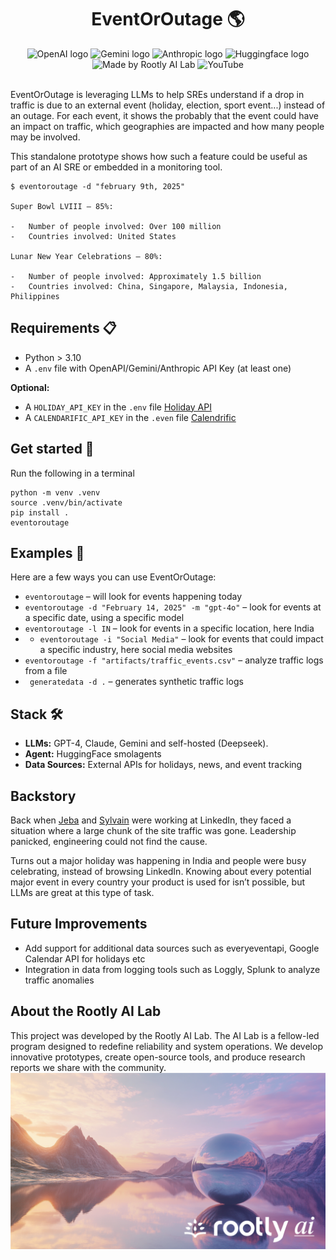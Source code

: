 <h1 align="center">EventOrOutage 🌎</h1>
<div align="center">
  <img src="https://img.shields.io/badge/OpenAI_Compatible-Compatible?style=flat-square&logo=openai&labelColor=black&color=white" alt="OpenAI logo">
  <img src="https://img.shields.io/badge/Gemini_Compatible-Compatible?style=flat-square&logo=googlegemini&labelColor=black&color=%238E75B2" alt="Gemini logo">
  <img src="https://img.shields.io/badge/Anthropic_Compatible-Compatible?style=flat-square&logo=anthropic&labelColor=black&color=white" alt="Anthropic logo">
  <img src="https://img.shields.io/badge/smolagents-Compatible?style=flat-square&logo=huggingface&logoColor=%23FF9D00&labelColor=%23FFD21E&color=white" alt="Huggingface logo">
  <img src="https://img.shields.io/badge/Made%20by%20-%20Rootly%20AI%20Lab-blue?style=flat-square" alt="Made by Rootly AI Lab">
  <img src="https://img.shields.io/badge/Project_episode-video?style=flat-square&logo=youtube&logoColor=%23FF0000&color=white" alt="YouTube">
</div>

<br>

EventOrOutage is leveraging LLMs to help SREs understand if a drop in traffic is due to an external event (holiday, election, sport event...) instead of an outage. For each event, it shows the probably that the event could have an impact on traffic, which geographies are impacted and how many people may be involved.

This standalone prototype shows how such a feature could be useful as part of an AI SRE or embedded in a monitoring tool.

```
$ eventoroutage -d "february 9th, 2025"

Super Bowl LVIII – 85%:

-   Number of people involved: Over 100 million
-   Countries involved: United States

Lunar New Year Celebrations – 80%:

-   Number of people involved: Approximately 1.5 billion
-   Countries involved: China, Singapore, Malaysia, Indonesia, Philippines
```

## Requirements 📋
* Python > 3.10
* A `.env` file with OpenAPI/Gemini/Anthropic API Key (at least one)

**Optional:**
* A `HOLIDAY_API_KEY` in the `.env` file [Holiday API](https://holidayapi.com/)
* A `CALENDARIFIC_API_KEY` in the `.even` file [Calendrific](https://calendarific.com/)

## Get started 🚀
Run the following in a terminal
```
python -m venv .venv
source .venv/bin/activate
pip install .
eventoroutage
```

## Examples 📖
Here are a few ways you can use EventOrOutage:
* `eventoroutage` – will look for events happening today
* `eventoroutage -d "February 14, 2025" -m "gpt-4o"` – look for events at a specific date, using a specific model
* `eventoroutage -l IN` – look for events in a specific location, here India
* * `eventoroutage -i "Social Media"` – look for events that could impact a specific industry, here social media websites
* `eventoroutage -f "artifacts/traffic_events.csv"` – analyze traffic logs from a file
* ` generatedata -d .` – generates synthetic traffic logs

## Stack 🛠️
-   **LLMs:** GPT-4, Claude, Gemini and self-hosted (Deepseek). 
-   **Agent:** HuggingFace smolagents
-   **Data Sources:** External APIs for holidays, news, and event tracking
 
## Backstory 
Back when [Jeba](https://www.linkedin.com/in/graydot/) and [Sylvain](https://www.linkedin.com/in/sylvainkalache/) were working at LinkedIn, they faced a situation where a large chunk of the site traffic was gone. Leadership panicked, engineering could not find the cause. 

Turns out a major holiday was happening in India and people were busy celebrating, instead of browsing LinkedIn. Knowing about every potential major event in every country your product is used for isn’t possible, but LLMs are great at this type of task.

## Future Improvements 
- Add support for additional data sources such as everyeventapi, Google Calendar API for holidays etc
- Integration in data from logging tools such as Loggly, Splunk to analyze traffic anomalies

## About the Rootly AI Lab
This project was developed by the Rootly AI Lab. The AI Lab is a fellow-led program designed to redefine reliability and system operations. We develop innovative prototypes, create open-source tools, and produce research reports we share with the community. 
![Rootly AI logo](rootly-ai.png)

